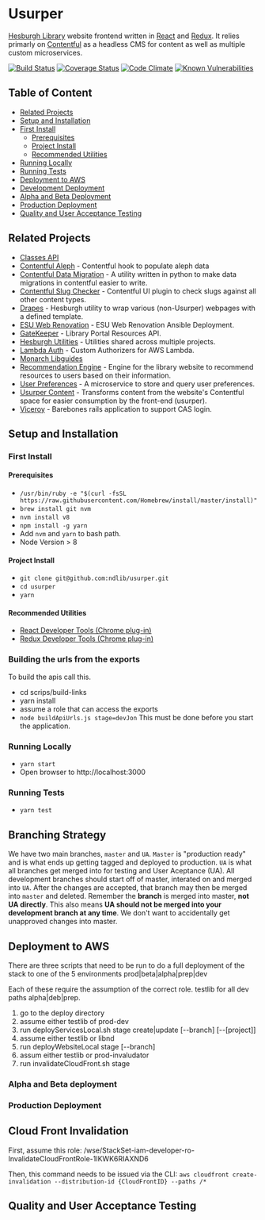 # Usurper
[Hesburgh Library](https://library.nd.edu) website frontend written in [React](https://reactjs.org/) and [Redux](https://redux.js.org). It relies primarly on [Contentful](https://www.contentful.com/) as a headless CMS for content as well as multiple custom microservices.

[![Build Status](https://travis-ci.org/ndlib/usurper.svg?branch=master)](https://travis-ci.org/ndlib/usurper)
[![Coverage Status](https://img.shields.io/coveralls/ndlib/usurper.svg)](https://coveralls.io/r/ndlib/usurper?branch=master)
[![Code Climate](https://codeclimate.com/github/ndlib/usurper/badges/gpa.svg)](https://codeclimate.com/github/ndlib/usurper)
[![Known Vulnerabilities](https://snyk.io/test/github/ndlib/usurper/badge.svg)](https://snyk.io/test/github/ndlib/usurper)

## Table of Content

 * [Related Projects](#related-projects)
 * [Setup and Installation](#setup-and-installation)
  * [First Install](#first-install)
    * [Prerequisites](#prerequisites)
    * [Project Install](#project-install)
    * [Recommended Utilities](#recommended-utilities)
  * [Running Locally](#running-locally)
  * [Running Tests](#running-tests)
 * [Deployment to AWS](#deployment-to-aws)
  * [Development Deployment](#development-deployment)
  * [Alpha and Beta Deployment](#alpha-and-beta-deployment)
  * [Production Deployment](#production-deployment)
 * [Quality and User Acceptance Testing](#quality-and-user-acceptance-testing)


## Related Projects

* [Classes API](https://github.com/ndlib/classes_api)
* [Contentful Aleph](https://github.com/ndlib/contentful_aleph) - Contentful hook to populate aleph data
* [Contentful Data Migration](https://github.com/ndlib/contentful-data-migration) - A utility written in python to make data migrations in contentful easier to write.
* [Contentful Slug Checker](https://github.com/ndlib/contentfulSlugChecker) - Contentful UI plugin to check slugs against all other content types.
* [Drapes](https://github.com/ndlib/drapes) - Hesburgh utility to wrap various (non-Usurper) webpages with a defined template.
* [ESU Web Renovation](https://github.com/ndlib/esu-webrenovation) - ESU Web Renovation Ansible Deployment.
* [GateKeeper](https://github.com/ndlib/gatekeeper) - Library Portal Resources API.
* [Hesburgh Utilities](https://github.com/ndlib/hesburgh_utilities) - Utilities shared across multiple projects.
* [Lambda Auth](https://github.com/ndlib/lambda_auth) - Custom Authorizers for AWS Lambda.
* [Monarch Libguides](https://github.com/ndlib/monarch_libguides)
* [Recommendation Engine](https://github.com/ndlib/recommendation_engine) - Engine for the library website to recommend resources to users based on their information.
* [User Preferences](https://github.com/ndlib/user_preferences) - A microservice to store and query user preferences.
* [Usurper Content](https://github.com/ndlib/usurper_content) - Transforms content from the website's Contentful space for easier consumption by the front-end (usurper).
* [Viceroy](https://github.com/ndlib/viceroy) - Barebones rails application to support CAS login.

## Setup and Installation

### First Install

#### Prerequisites
  * `/usr/bin/ruby -e "$(curl -fsSL https://raw.githubusercontent.com/Homebrew/install/master/install)"`
  * `brew install git nvm`
  * `nvm install v8`
  * `npm install -g yarn`
  *  Add `nvm` and `yarn` to bash path.
  *  Node Version > 8

#### Project Install
  * `git clone git@github.com:ndlib/usurper.git`
  * `cd usurper`
  * `yarn`

#### Recommended Utilities
  * [React Developer Tools (Chrome plug-in)](https://chrome.google.com/webstore/detail/react-developer-tools/fmkadmapgofadopljbjfkapdkoienihi?hl=en)
  * [Redux Developer Tools (Chrome plug-in)](https://chrome.google.com/webstore/detail/redux-devtools/lmhkpmbekcpmknklioeibfkpmmfibljd?hl=en)

### Building the urls from the exports
  To build the apis call this.
  * cd scrips/build-links
  * yarn install
  * assume a role that can access the exports
  * `node buildApiUrls.js stage=devJon`
  This must be done before you start the application.

### Running Locally
* `yarn start`
* Open browser to http://localhost:3000

### Running Tests

* `yarn test`

## Branching Strategy
We have two main branches, `master` and `UA`. `Master` is "production ready" and is what ends up getting tagged and deployed to production. `UA` is what all branches get merged into for testing and User Aceptance (UA). All development branches should start off of master, interated on and merged into `UA`. After the changes are accepted, that branch may then be merged into `master` and deleted. Remember the **branch** is merged into master, **not UA directly**. This also means **UA should not be merged into your development branch at any time**. We don't want to accidentally get unapproved changes into master.

## Deployment to AWS
 There are three scripts that need to be run to do a full deployment of the stack to one of the 5 environments
 prod|beta|alpha|prep|dev

 Each of these require the assumption of the correct role.  testlib for all dev paths alpha|deb|prep.  

 1. go to the deploy directory
 2. assume either testlib of prod-dev
 3. run deployServicesLocal.sh stage create|update [--branch]  [--[project]]
 4. assume either testlib or libnd
 5. run deployWebsiteLocal stage [--branch]
 6. assum either testlib or prod-invaludator
 7. run invalidateCloudFront.sh stage


### Alpha and Beta deployment

### Production Deployment

## Cloud Front Invalidation
First, assume this role: /wse/StackSet-iam-developer-ro-InvalidateCloudFrontRole-1IKWK6RIAXND6

Then, this command needs to be issued via the CLI:
`aws cloudfront create-invalidation --distribution-id {CloudFrontID} --paths /*`

## Quality and User Acceptance Testing
